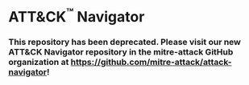 # ATT&CK<sup>™</sup> Navigator

### This repository has been deprecated. Please visit our new ATT&CK Navigator repository in the mitre-attack GitHub organization at https://github.com/mitre-attack/attack-navigator!
